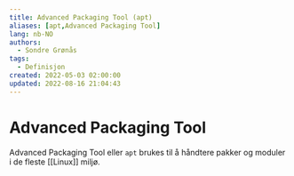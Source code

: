 ```yaml
---
title: Advanced Packaging Tool (apt)
aliases: [apt,Advanced Packaging Tool]
lang: nb-NO
authors:
  - Sondre Grønås
tags:
  - Definisjon
created: 2022-05-03 02:00:00
updated: 2022-08-16 21:04:43
---
```

# Advanced Packaging Tool
Advanced Packaging Tool eller `apt` brukes til å håndtere pakker og moduler i de fleste [[Linux]] miljø.